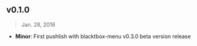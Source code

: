 ## v0.1.0

> Jan. 28, 2018

- **Minor**: First pushlish with blacktbox-menu v0.3.0 beta version release

